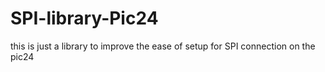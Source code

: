 # SPI-library-Pic24
this is just a library to improve the ease of setup for SPI connection on the pic24
